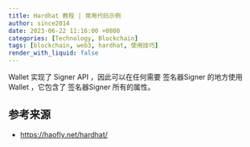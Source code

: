```yaml
---
title: Hardhat 教程 | 常用代码示例
author: since2014
date: 2023-06-22 11:16:00 +0800
categories: [Technology, Blockchain]
tags: [blockchain, web3, hardhat, 使用技巧]
render_with_liquid: false
---
```


Wallet 实现了 Signer API ，因此可以在任何需要 签名器Signer 的地方使用 Wallet ，它包含了 签名器Signer 所有的属性。

## 参考来源

+ https://haofly.net/hardhat/